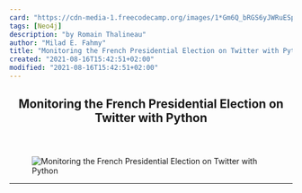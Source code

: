 ```yaml
---
card: "https://cdn-media-1.freecodecamp.org/images/1*Gm6Q_bRGS6yJWRuESpPx5w.png"
tags: [Neo4j]
description: "by Romain Thalineau"
author: "Milad E. Fahmy"
title: "Monitoring the French Presidential Election on Twitter with Python"
created: "2021-08-16T15:42:51+02:00"
modified: "2021-08-16T15:42:51+02:00"
---
```

<div class="site-wrapper">
<main id="site-main" class="site-main outer">
<div class="inner">
<article class="post-full post tag-neo4j tag-python tag-tech tag-politics tag-web-development ">
<header class="post-full-header">
<h1 class="post-full-title">Monitoring the French Presidential Election on Twitter with Python</h1>
</header>
<figure class="post-full-image">
<picture>
<source media="(max-width: 700px)" sizes="1px" srcset="data:image/gif;base64,R0lGODlhAQABAIAAAAAAAP///yH5BAEAAAAALAAAAAABAAEAAAIBRAA7 1w">
<source media="(min-width: 701px)" sizes="(max-width: 800px) 400px,
(max-width: 1170px) 700px,
1400px" srcset="https://cdn-media-1.freecodecamp.org/images/1*Gm6Q_bRGS6yJWRuESpPx5w.png 300w,
https://cdn-media-1.freecodecamp.org/images/1*Gm6Q_bRGS6yJWRuESpPx5w.png 600w,
https://cdn-media-1.freecodecamp.org/images/1*Gm6Q_bRGS6yJWRuESpPx5w.png 1000w,
https://cdn-media-1.freecodecamp.org/images/1*Gm6Q_bRGS6yJWRuESpPx5w.png 2000w">
<img onerror="this.style.display='none'" src="https://cdn-media-1.freecodecamp.org/images/1*Gm6Q_bRGS6yJWRuESpPx5w.png" alt="Monitoring the French Presidential Election on Twitter with Python">
</picture>
</figure>
<section class="post-full-content">
<div class="post-content medium-migrated-article">
</div>
<hr>
</section>
</article>
</div>
</main>
</div>
<!-- Google Tag Manager (noscript) -->
<!-- End Google Tag Manager (noscript) -->
